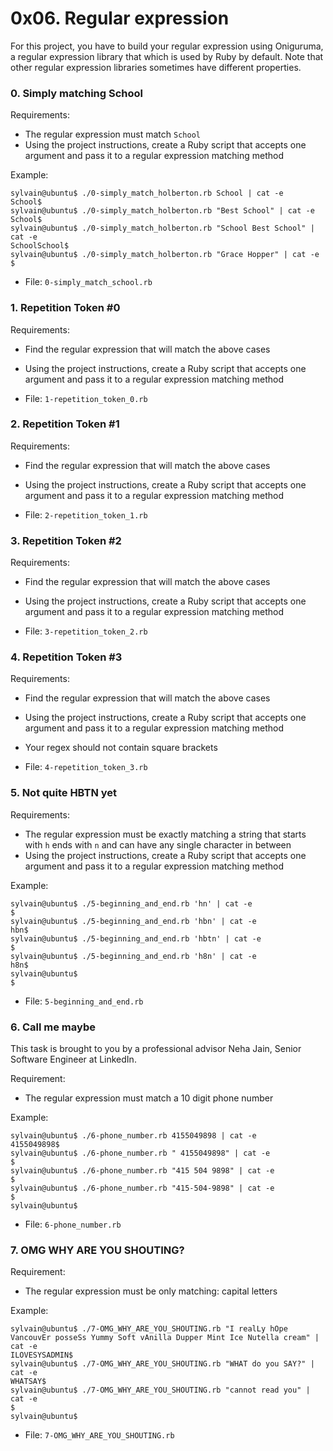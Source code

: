 # 0x06. Regular expression

For this project, you have to build your regular expression using Oniguruma, a regular expression library that which is used by Ruby by default. Note that other regular expression libraries sometimes have different properties.

### 0. Simply matching School


Requirements:

-   The regular expression must match  `School`
-   Using the project instructions, create a Ruby script that accepts one argument and pass it to a regular expression matching method

Example:

```
sylvain@ubuntu$ ./0-simply_match_holberton.rb School | cat -e
School$
sylvain@ubuntu$ ./0-simply_match_holberton.rb "Best School" | cat -e
School$
sylvain@ubuntu$ ./0-simply_match_holberton.rb "School Best School" | cat -e
SchoolSchool$
sylvain@ubuntu$ ./0-simply_match_holberton.rb "Grace Hopper" | cat -e
$

```
-   File:  `0-simply_match_school.rb`


### 1. Repetition Token #0


Requirements:

-   Find the regular expression that will match the above cases
-   Using the project instructions, create a Ruby script that accepts one argument and pass it to a regular expression matching method


-   File:  `1-repetition_token_0.rb`


### 2. Repetition Token #1

Requirements:

-   Find the regular expression that will match the above cases
-   Using the project instructions, create a Ruby script that accepts one argument and pass it to a regular expression matching method

-   File:  `2-repetition_token_1.rb`


### 3. Repetition Token #2

Requirements:

-   Find the regular expression that will match the above cases
-   Using the project instructions, create a Ruby script that accepts one argument and pass it to a regular expression matching method


-   File:  `3-repetition_token_2.rb`


### 4. Repetition Token #3

Requirements:

-   Find the regular expression that will match the above cases
-   Using the project instructions, create a Ruby script that accepts one argument and pass it to a regular expression matching method
-   Your regex should not contain square brackets

-   File:  `4-repetition_token_3.rb`

### 5. Not quite HBTN yet


Requirements:

-   The regular expression must be exactly matching a string that starts with  `h`  ends with  `n`  and can have any single character in between
-   Using the project instructions, create a Ruby script that accepts one argument and pass it to a regular expression matching method

Example:

```
sylvain@ubuntu$ ./5-beginning_and_end.rb 'hn' | cat -e
$
sylvain@ubuntu$ ./5-beginning_and_end.rb 'hbn' | cat -e
hbn$
sylvain@ubuntu$ ./5-beginning_and_end.rb 'hbtn' | cat -e
$
sylvain@ubuntu$ ./5-beginning_and_end.rb 'h8n' | cat -e
h8n$
sylvain@ubuntu$
$

```


-   File:  `5-beginning_and_end.rb`

### 6. Call me maybe

This task is brought to you by a professional advisor  Neha Jain, Senior Software Engineer at LinkedIn.

Requirement:

-   The regular expression must match a 10 digit phone number

Example:

```
sylvain@ubuntu$ ./6-phone_number.rb 4155049898 | cat -e
4155049898$
sylvain@ubuntu$ ./6-phone_number.rb " 4155049898" | cat -e
$
sylvain@ubuntu$ ./6-phone_number.rb "415 504 9898" | cat -e
$
sylvain@ubuntu$ ./6-phone_number.rb "415-504-9898" | cat -e
$
sylvain@ubuntu$

```


-   File:  `6-phone_number.rb`

### 7. OMG WHY ARE YOU SHOUTING?

Requirement:

-   The regular expression must be only matching: capital letters

Example:

```
sylvain@ubuntu$ ./7-OMG_WHY_ARE_YOU_SHOUTING.rb "I realLy hOpe VancouvEr posseSs Yummy Soft vAnilla Dupper Mint Ice Nutella cream" | cat -e
ILOVESYSADMIN$
sylvain@ubuntu$ ./7-OMG_WHY_ARE_YOU_SHOUTING.rb "WHAT do you SAY?" | cat -e
WHATSAY$
sylvain@ubuntu$ ./7-OMG_WHY_ARE_YOU_SHOUTING.rb "cannot read you" | cat -e
$
sylvain@ubuntu$

```
-   File:  `7-OMG_WHY_ARE_YOU_SHOUTING.rb`
